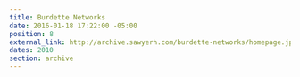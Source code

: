 ```yaml
---
title: Burdette Networks
date: 2016-01-18 17:22:00 -05:00
position: 8
external_link: http://archive.sawyerh.com/burdette-networks/homepage.jpg
dates: 2010
section: archive
---
```


